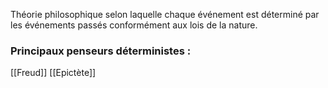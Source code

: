Théorie philosophique selon laquelle chaque événement est déterminé par les événements passés conformément aux lois de la nature.

### Principaux penseurs déterministes : 
[[Freud]]
[[Epictète]]

